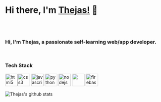 # Hi there, I'm [Thejas!](https://github.com/ThejasRP) 👋


<br />
<br />

<h3>Hi, I'm Thejas, a passionate self-learning <strong>web/app developer</strong>.</h3>

<br/>

<h3>Tech Stack</h3>
<p align="left">
  <img src="https://img.icons8.com/color/48/000000/html-5.png" alt="html5" width="40" height="40"/><img src="https://img.icons8.com/color/48/000000/css3.png" alt="css3" width="40" height="40"/> <img src="https://img.icons8.com/color/48/000000/javascript.png" alt="javascript" width="40" height="40"/> <img src="https://img.icons8.com/ultraviolet/40/000000/react.png" alt="python" width="40" height="40"/> 
 <img src="https://img.icons8.com/color/48/000000/nodejs.png" width="40" height="40" alt="nodejs" /> <img src="https://img.icons8.com/color/48/000000/mongodb.png" width="40" height="40" />
 <img src="https://img.icons8.com/color/48/000000/firebase.png" alt="firebase" width="40" height="40"/>

 </p>
<p align = 'center'> 
<a href="https://github.com/ThejasRP">
  <img align="left" src="https://github-readme-stats.anuraghazra1.vercel.app/api?username=ThejasRP&count_private=true&theme=radical" alt="Thejas's github stats" />
</a>
